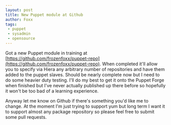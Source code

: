```yaml
---
layout: post
title: New Puppet module at Github
author: Foxx
tags:
 - puppet
 - sysadmin
 - opensource
---
```

Got a new Puppet module in training at [https://github.com/frozenfoxx/puppet-repo](https://github.com/frozenfoxx/puppet-repo).  When completed it'll allow you to specify via Hiera any arbitrary number of repositories and have them added to the puppet slaves.  Should be nearly complete now but I need to do some heavier duty testing.  I'll do my best to get it onto the Puppet Forge when finished but I've never actually published up there before so hopefully it won't be too bad of a learning experience.

Anyway let me know on Github if there's something you'd like me to change.  At the moment I'm just trying to support yum but long term I want it to support almost any package repository so please feel free to submit some pull requests.
